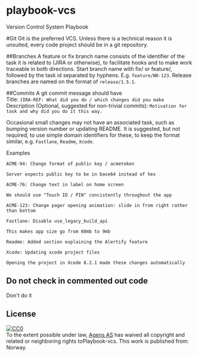 # playbook-vcs
Version Control System Playbook

#Git
Git is the preferred VCS. Unless there is a technical reason it is unsuited, every code project should be in a git repository.

##Branches
A feature or fix branch name consists of the identifier of the task it is related to (JIRA or otherwise), to facilitate hooks and to make work traceable in both directions. Start branch name with fix/ or feature/, followed by the task id separated by hyphens. E.g. `feature/NR-123`. Release branches are named on the format of `release/1.5.1`.

##Commits
A git commit message should have  
Title:
`JIRA-REF: What did you do / which changes did you make`  
Description (Optional, suggested for non-trivial commits):
`Motivation for task and why did you do it this way.`

Occasional small changes may not have an associated task, such as bumping version number or updating README. It is suggested, but not required, to use simple domain identifiers for these, to keep the format similar, e.g. `Fastlane`, `Readme`, `Xcode`.

Examples
```
ACME-94: Change format of public key / acmetoken

Server expects public key to be in base64 instead of hex
```
```
ACME-76: Change text in label on home screen

We should use "Touch ID / PIN" concistently throughout the app
```
```
ACME-123: Change pager opening animation: slide in from right rather than bottom
```
```
Fastlane: Disable use_legacy_build_api

This makes app size go from 60mb to 9mb
```
```
Readme: Added section explaining the Alertify feature
```
```
Xcode: Updating xcode project files

Opening the project in Xcode 8.2.1 made these changes automatically
```

## Do not check in commented out code

Don't do it


## License
<p xmlns:dct="http://purl.org/dc/terms/" xmlns:vcard="http://www.w3.org/2001/vcard-rdf/3.0#"><a rel="license" href="http://creativecommons.org/publicdomain/zero/1.0/"><img src="https://licensebuttons.net/p/zero/1.0/88x31.png" style="border-style: none;" alt="CC0" /></a><br />To the extent possible under law, <a rel="dct:publisher" href="http://agens.no"><span property="dct:title">Agens AS</span></a> has waived all copyright and related or neighboring rights to<span property="dct:title">Playbook-vcs</span>. This work is published from: <span property="vcard:Country" datatype="dct:ISO3166" content="NO" about="http://agens.no">Norway</span>.</p>
